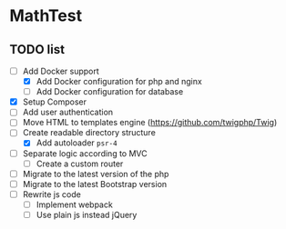# MathTest

## TODO list
- [ ] Add Docker support
    - [x] Add Docker configuration for php and nginx
    - [ ] Add Docker configuration for database
- [x] Setup Composer
- [ ] Add user authentication
- [ ] Move HTML to templates engine (https://github.com/twigphp/Twig)
- [ ] Create readable directory structure
    - [x] Add autoloader `psr-4`
- [ ] Separate logic according to MVC
    - [ ] Create a custom router
- [ ] Migrate to the latest version of the php
- [ ] Migrate to the latest Bootstrap version
- [ ] Rewrite js code
    - [ ] Implement webpack
    - [ ] Use plain js instead jQuery
